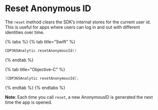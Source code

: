 # Reset Anonymous ID

 The `reset` method clears the SDK’s internal stores for the current user id. This is useful for apps where users can log in and out with different identities over time.

{% tabs %}
{% tab title="Swift" %}
```swift
CDP365Analytic.resetAnonymousId()
```
{% endtab %}

{% tab title="Objective-C" %}
```objectivec
[CDP365Analytic resetAnonymousId];
```
{% endtab %}
{% endtabs %}

**Note**: Each time you call `reset`, a new AnonymousID is generated the next time the app is opened.  


